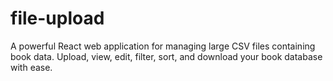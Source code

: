 # file-upload
A powerful React web application for managing large CSV files containing book data. Upload, view, edit, filter, sort, and download your book database with ease.
